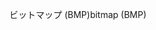 <span data-ttu-id="8ebbe-101">ビットマップ (BMP)</span><span class="sxs-lookup"><span data-stu-id="8ebbe-101">bitmap (BMP)</span></span>